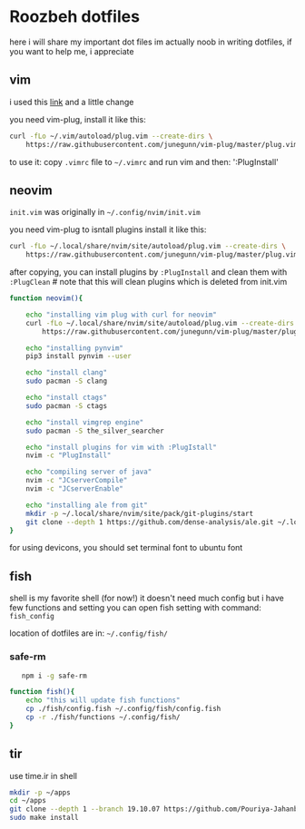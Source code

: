# Roozbeh dotfiles 
here i will share my important dot files 
im actually noob in writing dotfiles, if you want to help me, i appreciate



## vim

i used this [link](http://www.guillaume-barillot.com/2017/06/09/how-to-to-make-vim-to-look-like-atom/)
and a little change 



you need vim-plug, install it like this: 

```bash
curl -fLo ~/.vim/autoload/plug.vim --create-dirs \
    https://raw.githubusercontent.com/junegunn/vim-plug/master/plug.vim
```

to use it: copy `.vimrc` file to `~/.vimrc` 
and run vim and then: ':PlugInstall'



## neovim

`init.vim` was originally in `~/.config/nvim/init.vim`

you need vim-plug to isntall plugins 
install it like this:

```bash
curl -fLo ~/.local/share/nvim/site/autoload/plug.vim --create-dirs \
    https://raw.githubusercontent.com/junegunn/vim-plug/master/plug.vim
```

after copying, you can install plugins by `:PlugInstall` 
and clean them with `:PlugClean` # note that this will clean plugins which is deleted from init.vim




```bash
function neovim(){

    echo "installing vim plug with curl for neovim"
    curl -fLo ~/.local/share/nvim/site/autoload/plug.vim --create-dirs \
        https://raw.githubusercontent.com/junegunn/vim-plug/master/plug.vim

    echo "installing pynvim"
    pip3 install pynvim --user

    echo "install clang"
    sudo pacman -S clang

    echo "install ctags"
    sudo pacman -S ctags

    echo "install vimgrep engine"
    sudo pacman -S the_silver_searcher

    echo "install plugins for vim with :PlugIstall"
    nvim -c "PlugInstall"

    echo "compiling server of java"
    nvim -c "JCserverCompile"
    nvim -c "JCserverEnable"

    echo "installing ale from git"
    mkdir -p ~/.local/share/nvim/site/pack/git-plugins/start
    git clone --depth 1 https://github.com/dense-analysis/ale.git ~/.local/share/nvim/site/pack/git-plugins/start/ale
}
```


for using devicons, you should set terminal font to
ubuntu font



## fish

shell is my favorite shell (for now!)
it doesn't need much config 
but i have few functions and setting 
you can open fish setting with command: `fish_config`

location of dotfiles are in: `~/.config/fish/`


### safe-rm
```bash 
   npm i -g safe-rm
```

```bash 
function fish(){
    echo "this will update fish functions"
    cp ./fish/config.fish ~/.config/fish/config.fish
    cp -r ./fish/functions ~/.config/fish/
}
```


## tir 

use time.ir in shell 

```bash 
mkdir -p ~/apps
cd ~/apps
git clone --depth 1 --branch 19.10.07 https://github.com/Pouriya-Jahanbakhsh/tir && cd tir
sudo make install 
```

